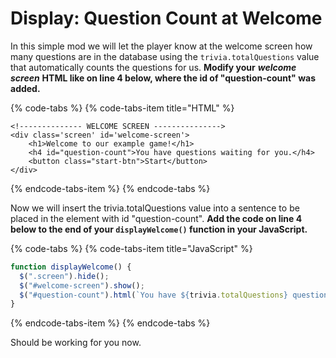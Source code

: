# Display: Question Count at Welcome

In this simple mod we will let the player know at the welcome screen how many questions are in the database using the `trivia.totalQuestions` value that automatically counts the questions for us. **Modify your** _**welcome screen**_ **HTML like on line 4 below, where the id of "question-count" was added.**

{% code-tabs %}
{% code-tabs-item title="HTML" %}
```markup
<!-------------- WELCOME SCREEN --------------->
<div class='screen' id='welcome-screen'>
    <h1>Welcome to our example game!</h1>
    <h4 id="question-count">You have questions waiting for you.</h4>
    <button class="start-btn">Start</button>
</div>
```
{% endcode-tabs-item %}
{% endcode-tabs %}

Now we will insert the trivia.totalQuestions value into a sentence to be placed in the element with id "question-count". **Add the code on line 4 below to the end of your `displayWelcome()` function in your JavaScript.**

{% code-tabs %}
{% code-tabs-item title="JavaScript" %}
```javascript
function displayWelcome() {
  $(".screen").hide();
  $("#welcome-screen").show();
  $("#question-count").html(`You have ${trivia.totalQuestions} questions waiting for you.`);
}
```
{% endcode-tabs-item %}
{% endcode-tabs %}

Should be working for you now.

